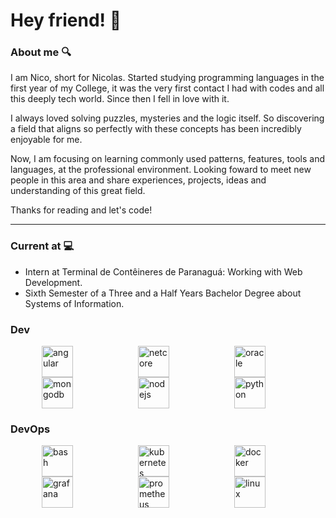 # Hey friend! 👋

### About me 🔍

I am Nico, short for Nicolas. Started studying programming languages in the first year of my College, it was the very first contact I had with codes and all this deeply tech world. Since then I fell in love with it. 

I always loved solving puzzles, mysteries and the logic itself. So discovering a field that aligns so perfectly with these concepts has been incredibly enjoyable for me. 

Now, I am focusing on learning commonly used patterns, features, tools and languages, at the professional environment. Looking foward to meet new people in this area and share experiences, projects, ideas and understanding of this great field. 

Thanks for reading and let's code!

---

### Current at 💻

- Intern at Terminal de Contêineres de Paranaguá: Working with Web Development.
- Sixth Semester of a Three and a Half Years Bachelor Degree about Systems of Information.

### Dev

<div style="display: inline_block">
  
  <img style="margin: auto 50px" width="50" height="50" align="center" alt="angular" src="https://raw.githubusercontent.com/marwin1991/profile-technology-icons/refs/heads/main/icons/angular.png">
  
  <img style="margin: auto 50px" width="50" height="50" align="center" alt="netcore" src="https://raw.githubusercontent.com/marwin1991/profile-technology-icons/refs/heads/main/icons/_net_core.png">
  
  <img style="margin: auto 50px" width="50" height="50" align="center" alt="oracle" src="https://raw.githubusercontent.com/marwin1991/profile-technology-icons/refs/heads/main/icons/oracle.png">
  
  <img style="margin: auto 50px" width="50" height="50" align="center" alt="mongodb" src="https://raw.githubusercontent.com/marwin1991/profile-technology-icons/refs/heads/main/icons/mongodb.png">
  
  <img style="margin: auto 50px" width="50" height="50" align="center" alt="nodejs" src="https://raw.githubusercontent.com/marwin1991/profile-technology-icons/refs/heads/main/icons/node_js.png">
  
  <img style="margin: auto 50px" width="50" height="50" align="center" alt="python" src="https://raw.githubusercontent.com/marwin1991/profile-technology-icons/refs/heads/main/icons/python.png">
</div>

### DevOps

<div style="display: inline_block">
            
  <img style="margin: auto 50px" width="50" height="50" align="center" alt="bash" src="https://raw.githubusercontent.com/marwin1991/profile-technology-icons/refs/heads/main/icons/bash.png">

  <img style="margin: auto 50px" width="50" height="50" align="center" alt="kubernetes" src="https://raw.githubusercontent.com/marwin1991/profile-technology-icons/refs/heads/main/icons/kubernetes.png">
  <img style="margin: auto 50px" width="50" height="50" align="center" alt="docker" src="https://raw.githubusercontent.com/marwin1991/profile-technology-icons/refs/heads/main/icons/docker.png">
           
  <img style="margin: auto 50px" width="50" height="50" align="center" alt="grafana" src="https://raw.githubusercontent.com/marwin1991/profile-technology-icons/refs/heads/main/icons/grafana.png">
  <img style="margin: auto 50px" width="50" height="50" align="center" alt="prometheus" src="https://raw.githubusercontent.com/marwin1991/profile-technology-icons/refs/heads/main/icons/prometheus.png">
  <img style="margin: auto 50px" width="50" height="50" align="center" alt="linux" src="https://raw.githubusercontent.com/marwin1991/profile-technology-icons/refs/heads/main/icons/linux.png">

</div>
